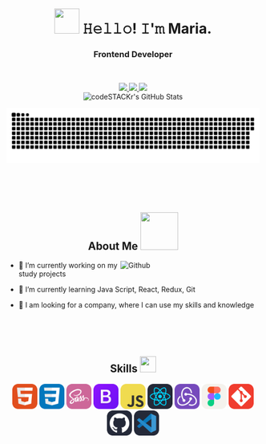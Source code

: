<h1 align="center"><img src = "https://raw.githubusercontent.com/MartinHeinz/MartinHeinz/master/wave.gif" width = 50px height=50px> 𝙷𝚎𝚕𝚕𝚘! 𝙸'𝚖 Maria.</h1>

<h3 align="center">Frontend Developer</h3>

<br/>

<p align="center">
 <a href="https://telegram.im/@ms_MariaS" target="_blank">
 <img src="https://img.shields.io/badge/-Telegram-blue?style=flat&logo=Telegram&logoColor=white" />
 </a>
 <a href="https://wa.me/491788819076" target="_blank">
 <img src="https://img.shields.io/badge/-WhatsApp-shamrock?style=flat&logo=WhatsApp&logoColor=white" />
 </a>
 <a href="https://linkedin.com/in/ms-mariaschroeder" target="_blank">
<img src="https://img.shields.io/badge/-LinkedIn-blue?style=flat&logo=LinkedIn&logoColor=white" />
 </a>
 <br>
 <img alt="codeSTACKr's GitHub Stats" src="https://komarev.com/ghpvc/?username=MariaSchroder&color=green" />
</p>

<p align="center">
 <img width="600" src="assets/github-snake.svg" alt="snake"/>
</p>


<br/><br/><br/>


<h2 align="center"> About Me <img src = "https://media0.giphy.com/media/KDDpcKigbfFpnejZs6/giphy.gif?cid=ecf05e47oy6f4zjs8g1qoiystc56cu7r9tb8a1fe76e05oty&rid=giphy.gif" width = 75px height=75px></h2>

<img width="55%" align="right" alt="Github" src="https://raw.githubusercontent.com/onimur/.github/master/.resources/git-header.svg" />


- 🔭 I’m currently working on my study projects

- 🌱 I’m currently learning Java Script, React, Redux, Git

- 👯 I am looking for a company, where I can use my skills and knowledge


<br/><br/><br/>


<div align="center"> 
<h2> Skills <img src = "https://media2.giphy.com/media/QssGEmpkyEOhBCb7e1/giphy.gif?cid=ecf05e47a0n3gi1bfqntqmob8g9aid1oyj2wr3ds3mg700bl&rid=giphy.gif" width = 32px height=32px> </h2>

<span>
 <img width="50" src="assets/icons/HTML.svg" alt="html"/>
</span>
<span>
 <img width="50" src="assets/icons/CSS.svg" alt="css"/>
</span>
<span>
 <img width="50" src="assets/icons/Sass.svg" alt="sass"/>
</span>
<span>
 <img width="50" src="assets/icons/Bootstrap.svg" alt="bootstrap"/>
</span>
<span>
 <img width="50" src="assets/icons/JavaScript.svg" alt="javascript"/>
</span>
<span>
 <img width="50" src="assets/icons/React-Dark.svg" alt="react"/>
</span>
<span>
 <img width="50" src="assets/icons/Redux.svg" alt="redux"/>
</span>
<span>
 <img width="50" src="assets/icons/Figma-Light.svg" alt="figma"/>
</span>
<span>
 <img width="50" src="assets/icons/Git.svg" alt="git"/>
</span>
<span>
 <img width="50" src="assets/icons/Github-Dark.svg" alt="github"/>
</span>
<span>
 <img width="50" src="assets/icons/VSCode-Dark.svg" alt="vscode"/>
</span>
</div>


<br/><br/><br/>













